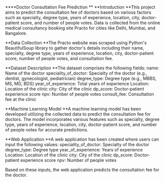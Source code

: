 ****Doctor Consultation Fee Prediction
**
**Introduction
**This project aims to predict the consultation fee of doctors based on various factors such as specialty, degree type, years of experience, location, city, doctor-patient score, and number of people votes. Data is collected from the online medical consultancy booking site Practo for cities like Delhi, Mumbai, and Bangalore.

**Data Collection
**The Practo website was scraped using Python's BeautifulSoup library to gather doctor's details including their name, specialty, degree type, years of experience, location, city, doctor-patient score, number of people votes, and consultation fee.

**Dataset Description
**The dataset comprises the following fields:
name: Name of the doctor
speciality_of_doctor: Specialty of the doctor (e.g., dentist, gynecologist, pediatrician)
degree_type: Degree type (e.g., MBBS, MS, MD, BDS)
year_of_experience: Total years of experience
Location: Location of the clinic
city: City of the clinic
dp_score: Doctor-patient experience score
npv: Number of people votes
consult_fee: Consultation fee at the clinic

**Machine Learning Model
**A machine learning model has been developed utilizing the collected data to predict the consultation fee for doctors. The model incorporates various features such as specialty, degree type, years of experience, location, city, doctor-patient score, and number of people votes for accurate predictions.

**Web Application
**A web application has been created where users can input the following values:
speciality_of_doctor: Specialty of the doctor
degree_type: Degree type
year_of_experience: Years of experience
Location: Location of the clinic
city: City of the clinic
dp_score: Doctor-patient experience score
npv: Number of people votes

Based on these inputs, the web application predicts the consultation fee for the doctor.

